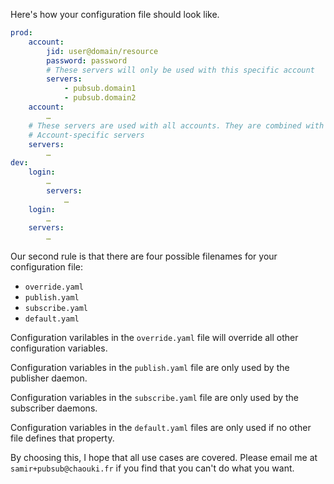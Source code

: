 
Here's how your configuration file should look like. 

~~~yaml
prod:
    account:
        jid: user@domain/resource
        password: password
        # These servers will only be used with this specific account
        servers: 
            - pubsub.domain1
            - pubsub.domain2
    account:
        …
    # These servers are used with all accounts. They are combined with the 
    # Account-specific servers
    servers:
        …
dev:
    login:
        …
        servers:
            …
    login:
        …
    servers:
        …
~~~

Our second rule is that there are four possible filenames for your 
configuration file:

* `override.yaml`
* `publish.yaml`
* `subscribe.yaml`
* `default.yaml`

Configuration varilables in the `override.yaml` file will override 
all other configuration variables. 

Configuration variables in the `publish.yaml` file are only used by 
the publisher daemon. 

Configuration variables in the `subscribe.yaml` file are only used by 
the subscriber daemons. 

Configuration variables in the `default.yaml` files are only used if 
no other file defines that property. 

By choosing this, I hope that all use cases are covered. Please email me 
at `samir+pubsub@chaouki.fr` if you find that you can't do what you want. 
